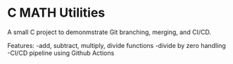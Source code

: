 # C MATH Utilities

A small C project to demonmstrate Git branching, merging, and CI/CD.

Features:
-add, subtract, multiply, divide functions
-divide by zero handling
-CI/CD pipeline using Github Actions
